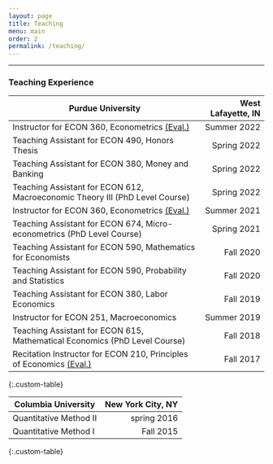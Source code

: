 ```yaml
---
layout: page
title: Teaching
menu: main
order: 2
permalink: /teaching/
---
```

<!---
Teaching Statement:
--->
***

### Teaching Experience

| Purdue University | West Lafayette, IN |
| ----------- | ----------: |
| Instructor for ECON 360, Econometrics [(Eval.)](../assets/docs/Econometrics_Evaluation_2022.pdf)| Summer 2022 |
| Teaching Assistant for ECON 490, Honors Thesis | Spring 2022 |
| Teaching Assistant for ECON 380, Money and Banking | Spring 2022 |
| Teaching Assistant for ECON 612, Macroeconomic Theory III (PhD Level Course) | Spring 2022 |
| Instructor for ECON 360, Econometrics [(Eval.)](../assets/docs/Econometrics_Evaluation_2021.pdf)| Summer 2021 |
| Teaching Assistant for ECON 674, Micro-econometrics (PhD Level Course) | Spring 2021 |
| Teaching Assistant for ECON 590, Mathematics for Economists | Fall 2020 |
| Teaching Assistant for ECON 590, Probability and Statistics | Fall 2020|
| Teaching Assistant for ECON 380, Labor Economics | Fall 2019|
| Instructor for ECON 251, Macroeconomics | Summer 2019 |
| Teaching Assistant for ECON 615, Mathematical Economics (PhD Level Course)| Fall 2018 |
| Recitation Instructor for ECON 210, Principles of Economics [(Eval.)](../assets/docs/Daniel_Fall2017.pdf) | Fall 2017|
{:.custom-table}

| Columbia University | New York City, NY |
| ----------- | ----------: |
| Quantitative Method II | spring 2016 |
| Quantitative Method I | Fall 2015 |
{:.custom-table}


